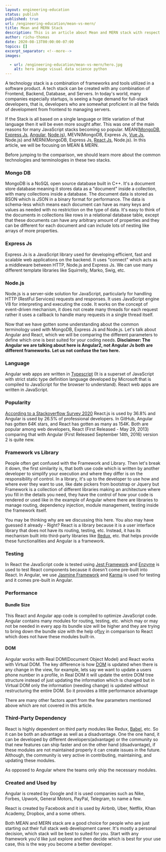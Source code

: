 ```yaml
---
layout: engineering-education
status: publish
published: true
url: /engineering-education/mean-vs-mern/
title: Mean and MERN Stack
description: This is an article about Mean and MERN stack with respect to different parameters, MongoDB expressjs, and Node.js.
author: richu-thomas
date: 2020-08-13T00:00:00-07:00
topics: []
excerpt_separator: <!--more-->
images:

  - url: /engineering-education/mean-vs-mern/hero.jpg
    alt: hero image visual data science python
---
```

A technology stack is a combination of frameworks and tools utilized in a software product. A tech stack can be created with any combination of Frontend, Backend, Database, and Servers. In today's world, many companies especially startups, is seeing a huge demand for full-stack developers, that is, developers who are somewhat proficient in all the fields of development from frontend to managing servers.
<!--more-->

If the Stack is all based on a single language or little variation of that language then it will be even more sought after. This was one of the main reasons for many JavaScript stacks becoming so popular. MEAN([MongoDB](https://www.mongodb.com/), [Express Js](https://expressjs.com/), [Angular](https://angular.io/), [Node.js](https://nodejs.org/en/docs/)), MEVN(MongoDB, Express Js, [Vue Js](https://vuejs.org/), Node.js) and MERN(MongoDB, Express Js, [React Js](https://reactjs.org/), Node.js).
In this article, we will be focusing on MEAN & MERN.

Before jumping to the comparison, we should learn more about the common technologies and terminologies in these two stacks.

### Mongo DB
MongoDB is a NoSQL open source database built in C++. It's a document store database meaning it stores data as a "document" inside a collection, with many collections inside a database. The document data is stored as BSON which is JSON in a binary format for performance. The data is schema-less which means each document can have as many keys and values as needed with no restriction on the type of data. It's easy to think of the documents in collections like rows in a relational database table, except that these documents can have any arbitrary amount of properties and they can be different for each document and can include lots of nesting like arrays of more properties.

### Express Js
Express Js is a JavaScript library used for developing efficient, fast and scalable web applications on the backend. It uses "connect" which acts as a middleware between HTTP, Node.js and Express Js. We can use many different template libraries like Squirrelly, Marko, Swig, etc.

### Node.js
Node.js is a server-side solution for JavaScript, particularly for handling HTTP (RestFul Services) requests and responses. It uses JavaScript engine V8 for interpreting and executing the code. It works on the concept of event-driven mechanism, it does not create many threads for each request rather it uses a callback to handle many requests in a single thread itself.

Now that we have gotten some understanding about the common terminology used with MongoDB, Express Js and Node.js. Let's talk about Angular and React, which we will be comparing the different parameters to define which one is best suited for your coding needs.
**Disclaimer: The Angular we are talking about here is Angular2, not Angular Js both are different frameworks. Let us not confuse the two here.**

### Language
Angular web apps are written in [Typescript](https://www.typescriptlang.org/) (It is a superset of JavaScript with strict static type definition language developed by Microsoft that is compiled to JavaScript for the browser to understand). React web apps are written in JavaScript.

### Popularity
[According to a Stackoverflow Survey 2020](https://insights.stackoverflow.com/survey/2020) React.js is used by 36.8% and Angular is used by 26.5% of professional developers. In GitHub, Angular has gotten 64K stars, and React has gotten as many as 154K. Both are popular among web developers, React (First Released - May 29, 2013) comparing that with Angular (First Released September 14th, 2016) version 2 is quite new.

### Framework vs Library
People often get confused with the Framework and Library. Then let's break it down, the first similarity is, that both use code which is written by another developer to simplify your execution and where they differ is on the responsibility of control. In a library, it's up to the developer to use how and where ever they want to use, like date pickers from bootstrap or Jquery but Framework is a collection of different libraries making an architecture where you fill in the details you need, they have the control of how your code is rendered or used like in the example of Angular where there are libraries to manage routing, dependency injection, module management, testing inside the framework itself.  

You may be thinking why are we discussing this here. You also may have guessed it already - Right? React is a library because it is a user interface library that does not have its routing, testing, etc.
Instead, it has its mechanism built into third-party libraries like [Redux](https://redux.js.org/), etc. that helps provide these functionalities and Angular is a framework.

### Testing
In React the JavaScript code is tested using [Jest Framework](https://jestjs.io/) and [Enzyme](https://enzymejs.github.io/enzyme/) is used to test React components because it  doesn't come pre-built into React. In Angular, we use [Jasmine Framework](https://jasmine.github.io/) and [Karma](https://karma-runner.github.io/5.0/index.html) is used for testing and it comes pre-built in Angular.

### Performance
#### Bundle Size
This React and Angular app code is compiled to optimize JavaScript code. Angular contains many modules for routing, testing, etc. which may or may not be needed in every app its bundle size will be higher and they are trying to bring down the bundle size with the help of[Ivy](https://angular.io/guide/ivy) in comparison to React which does not have these modules built-in.

#### DOM
Angular works with Real DOM(Document Object Model) and React works with Virtual DOM. The key difference is how [DOM](https://en.wikipedia.org/wiki/Document_Object_Model) is updated when there is any change in the view, for example, lets say we want to update a users phone number in a profile, in Real DOM it will update the entire DOM tree structure instead of just updating the information which is changed but in Virtual DOM only the information (needing change) is updated without restructuring the entire DOM. So it provides a little performance advantage

There are many other factors apart from the few parameters mentioned above which are not covered in this article.

### Third-Party Dependency
React is highly dependent on third party modules like Redux, [Babel](https://babeljs.io/), etc. So it can be both an advantage as well as a disadvantage. One the one hand, it can be developed by different developers(advantage) or the community so that new features can ship faster and on the other hand (disadvantage), if these modules are not maintained properly it can create issues in the future.
Although, the community is very active in contributing, maintaining, and updating these modules.

As opposed to Angular where the teams only ship the necessary modules.

### Created and Used by
Angular is created by Google and it is used companies such as Nike, Forbes, Upwork, General Motors, PayPal, Telegram, to name a few.

React is created by Facebook and it is used by Airbnb, Uber, Netflix, Khan Academy, Dropbox, and a some others.

Both MEAN and MERN stack are a good choice for people who are just starting out their full stack web development career. It's mostly a personal decision, which stack will be best to suited for you. Start with any framework you'd like just explore and then decide which is best for your use case, this is the way you become a better developer.
